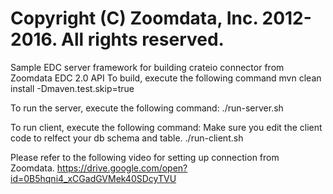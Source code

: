 # Copyright (C) Zoomdata, Inc. 2012-2016. All rights reserved.

Sample EDC server framework for building crateio connector from Zoomdata EDC 2.0 API
To build, execute the following command
mvn clean install -Dmaven.test.skip=true

To run the server, execute the following command:
./run-server.sh

To run client, execute the following command:
Make sure you edit the client code to relfect your db schema and table.
./run-client.sh


Please refer to the following video for setting up connection from Zoomdata.
https://drive.google.com/open?id=0B5hqni4_xCGadGVMek40SDcyTVU
